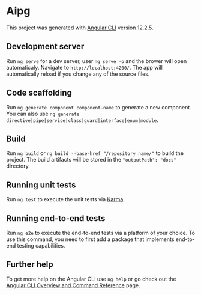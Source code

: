 # Aipg

This project was generated with [Angular CLI](https://github.com/angular/angular-cli) version 12.2.5.

## Development server

Run `ng serve` for a dev server, user `ng serve -o` and the brower will open automaticaly. Navigate to `http://localhost:4200/`. The app will automatically reload if you change any of the source files.

## Code scaffolding

Run `ng generate component component-name` to generate a new component. You can also use `ng generate directive|pipe|service|class|guard|interface|enum|module`.

## Build

Run `ng build` or `ng build --base-href "/repository name/"` to build the project. The build artifacts will be stored in the `"outputPath": "docs"` directory.

## Running unit tests

Run `ng test` to execute the unit tests via [Karma](https://karma-runner.github.io).

## Running end-to-end tests

Run `ng e2e` to execute the end-to-end tests via a platform of your choice. To use this command, you need to first add a package that implements end-to-end testing capabilities.

## Further help

To get more help on the Angular CLI use `ng help` or go check out the [Angular CLI Overview and Command Reference](https://angular.io/cli) page.
